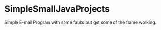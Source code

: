 # SimpleSmallJavaProjects

Simple E-mail Program with some faults but got some of the frame working.

